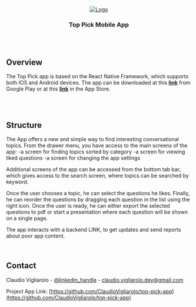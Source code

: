 <br />
<p align="center">
  <a href="https://github.com/ClaudioVigliarolo/top-pick-backend">
    <img src="https://i.ibb.co/9rcHG4t/image.png" alt="Logo">
  </a>

  <h3 align="center">Top Pick Mobile App</h3>

<!-- USAGE EXAMPLES -->
<br />
<br />

## Overview

The Top Pick app is based on the React Native Framework, which supports both IOS and Android devices. The app can be downloaded at this <a href="https://play.google.com/store?hl=it&gl=US"><strong>link</strong></a> from Google Play or at this <a href="https://play.google.com/store?hl=it&gl=US"><strong>link</strong></a> in the App Store.

<br />
<br />

## Structure

The App offers a new and simple way to find interesting conversational topics. From the drawer menu, you have access to the main screens of the app:
-a screen for finding topics sorted by category
-a screen for viewing liked questions
-a screen for changing the app settings

Additional screens of the app can be accessed from the bottom tab bar, which gives access to the search screen, where topics can be searched by keyword.

Once the user chooses a topic, he can select the questions he likes.
Finally, he can reorder the questions by dragging each question in the list using the right icon.
Once the user is ready, he can either export the selected questions to pdf or start a presentation where each question will be shown on a single page.

The app interacts with a backend LINK, to get updates and send reports about poor app content.

<br />

## Contact

Claudio Vigliarolo - [@linkedin_handle](https://www.linkedin.com/in/claudio-vigliarolo/) - claudio.vigliarolo.dev@gmail.com

Project App Link: [https://github.com/ClaudioVigliarolo/top-pick-app](https://github.com/ClaudioVigliarolo/top-pick-app)
